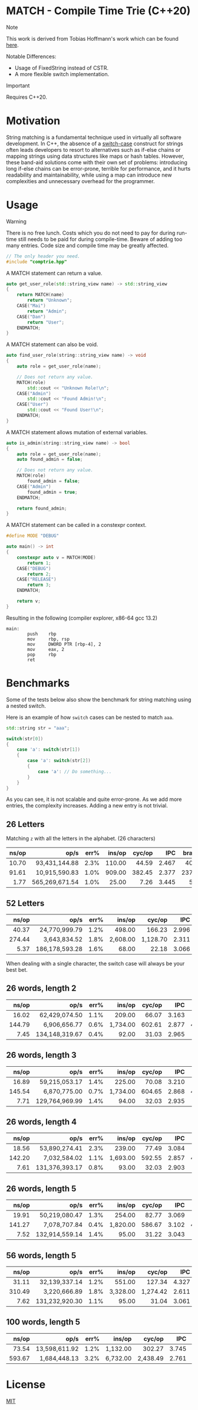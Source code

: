 # MATCH - Compile Time Trie (C++20)

> [!NOTE]  
> This work is derived from Tobias Hoffmann's work which can be found [here](https://github.com/smilingthax/cttrie).
> 
> Notable Differences:
> - Usage of FixedString instead of CSTR.
> - A more flexible switch implementation.

> [!IMPORTANT]  
> Requires C++20.

# Motivation
String matching is a fundamental technique used in virtually all software development. In C++, the absence of a [switch-case](https://www.programiz.com/c-programming/c-switch-case-statement) construct for strings often leads developers to resort to alternatives such as if-else chains or mapping strings using data structures like maps or hash tables. However, these band-aid solutions come with their own set of problems: introducing long if-else chains can be error-prone, terrible for performance, and it hurts readability and maintainability, while using a map can introduce new complexities and unnecessary overhead for the programmer.

# Usage

> [!WARNING]
> There is no free lunch. Costs which you do not need to pay for during run-time still needs to be paid for during compile-time.
> Beware of adding too many entries. Code size and compile time may be greatly affected.

```cpp
// The only header you need.
#include "comptrie.hpp"
```

A MATCH statement can return a value.
```cpp
auto get_user_role(std::string_view name) -> std::string_view
{
    return MATCH(name)
        return "Unknown";
    CASE("Mai")
        return "Admin";
    CASE("Dan")
        return "User";
    ENDMATCH;
}
```

A MATCH statement can also be void.
```cpp
auto find_user_role(string::string_view name) -> void
{
    auto role = get_user_role(name);

    // Does not return any value.
    MATCH(role)
        std::cout << "Unknown Role!\n";
    CASE("Admin")
        std::cout << "Found Admin!\n";
    CASE("User")
        std::cout << "Found User!\n";
    ENDMATCH;
}
```

A MATCH statement allows mutation of external variables.
```cpp
auto is_admin(string::string_view name) -> bool
{
    auto role = get_user_role(name);
    auto found_admin = false;

    // Does not return any value.
    MATCH(role)
        found_admin = false;
    CASE("Admin")
        found_admin = true;
    ENDMATCH;

    return found_admin;
}
```

A MATCH statement can be called in a constexpr context.
```cpp
#define MODE "DEBUG"

auto main() -> int
{
    constexpr auto v = MATCH(MODE)
        return 1;
    CASE("DEBUG")
        return 2;
    CASE("RELEASE")
        return 3;
    ENDMATCH;

    return v;
}
```

Resulting in the following (compiler explorer, x86-64 gcc 13.2)
```assembly
main:
        push    rbp
        mov     rbp, rsp
        mov     DWORD PTR [rbp-4], 2
        mov     eax, 2
        pop     rbp
        ret
```

# Benchmarks

Some of the tests below also show the benchmark for string matching using a nested switch.

Here is an example of how `switch` cases can be nested to match `aaa`.
```cpp
std::string str = "aaa";

switch(str[0])
{
    case 'a': switch(str[1]) 
    { 
    	case 'a': switch(str[2]) 
        {
            case 'a': // Do something... 
        } 
    } 
}
```
As you can see, it is not scalable and quite error-prone. As we add more entries, the complexity increases. Adding a new entry is not trivial.

## 26 Letters

Matching `z` with all the letters in the alphabet. (26 characters)

|               ns/op |                op/s |    err% |          ins/op |          cyc/op |    IPC |         bra/op |   miss% |     total | benchmark
|--------------------:|--------------------:|--------:|----------------:|----------------:|-------:|---------------:|--------:|----------:|:----------
|               10.70 |       93,431,144.88 |    2.3% |          110.00 |           44.59 |  2.467 |          40.00 |    0.0% |      0.11 | `MATCH`
|               91.61 |       10,915,590.83 |    1.0% |          909.00 |          382.45 |  2.377 |         237.00 |    0.0% |      0.11 | `If`
|                1.77 |      565,269,671.54 |    1.0% |           25.00 |            7.26 |  3.445 |           5.00 |    0.0% |      0.11 | `Switch`

## 52 Letters
|               ns/op |                op/s |    err% |          ins/op |          cyc/op |    IPC |         bra/op |   miss% |     total | benchmark
|--------------------:|--------------------:|--------:|----------------:|----------------:|-------:|---------------:|--------:|----------:|:----------
|               40.37 |       24,770,999.79 |    1.2% |          498.00 |          166.23 |  2.996 |          73.00 |    0.0% |      0.11 | `MATCH`
|              274.44 |        3,643,834.52 |    1.8% |        2,608.00 |        1,128.70 |  2.311 |         668.00 |    0.1% |      0.30 | `If`
|                5.37 |      186,178,593.28 |    1.6% |           68.00 |           22.18 |  3.066 |          15.00 |    0.0% |      0.11 | `Switch`

When dealing with a single character, the switch case will always be your best bet.


## 26 words, length 2

|               ns/op |                op/s |    err% |          ins/op |          cyc/op |    IPC |         bra/op |   miss% |     total | benchmark
|--------------------:|--------------------:|--------:|----------------:|----------------:|-------:|---------------:|--------:|----------:|:----------
|               16.02 |       62,429,074.50 |    1.1% |          209.00 |           66.07 |  3.163 |          56.00 |    0.0% |      0.11 | `MATCH`
|              144.79 |        6,906,656.77 |    0.6% |        1,734.00 |          602.61 |  2.877 |         413.00 |    0.0% |      0.16 | `If`
|                7.45 |      134,148,319.67 |    0.4% |           92.00 |           31.03 |  2.965 |          25.00 |    0.0% |      0.11 | `Switch`

## 26 words, length 3
|               ns/op |                op/s |    err% |          ins/op |          cyc/op |    IPC |         bra/op |   miss% |     total | benchmark
|--------------------:|--------------------:|--------:|----------------:|----------------:|-------:|---------------:|--------:|----------:|:----------
|               16.89 |       59,215,053.17 |    1.4% |          225.00 |           70.08 |  3.210 |          61.00 |    0.0% |      0.11 | `MATCH`
|              145.54 |        6,870,775.00 |    0.7% |        1,734.00 |          604.65 |  2.868 |         413.00 |    0.0% |      0.16 | `If`
|                7.71 |      129,764,969.99 |    1.4% |           94.00 |           32.03 |  2.935 |          26.00 |    0.0% |      0.11 | `Switch`


## 26 words, length 4

|               ns/op |                op/s |    err% |          ins/op |          cyc/op |    IPC |         bra/op |   miss% |     total | benchmark
|--------------------:|--------------------:|--------:|----------------:|----------------:|-------:|---------------:|--------:|----------:|:----------
|               18.56 |       53,890,274.41 |    2.3% |          239.00 |           77.49 |  3.084 |          64.00 |    0.0% |      0.11 | `MATCH`
|              142.20 |        7,032,584.02 |    1.1% |        1,693.00 |          592.55 |  2.857 |         406.00 |    0.0% |      0.16 | `If`
|                7.61 |      131,376,393.17 |    0.8% |           93.00 |           32.03 |  2.903 |          25.00 |    0.0% |      0.11 | `Switch`

## 26 words, length 5
|               ns/op |                op/s |    err% |          ins/op |          cyc/op |    IPC |         bra/op |   miss% |     total | benchmark
|--------------------:|--------------------:|--------:|----------------:|----------------:|-------:|---------------:|--------:|----------:|:----------
|               19.91 |       50,219,080.47 |    1.3% |          254.00 |           82.77 |  3.069 |          69.00 |    0.0% |      0.11 | `MATCH`
|              141.27 |        7,078,707.84 |    0.4% |        1,820.00 |          586.67 |  3.102 |         460.00 |    0.0% |      0.16 | `If`
|                7.52 |      132,914,559.14 |    1.4% |           95.00 |           31.22 |  3.043 |          26.00 |    0.0% |      0.11 | `Switch`


## 56 words, length 5
|               ns/op |                op/s |    err% |          ins/op |          cyc/op |    IPC |         bra/op |   miss% |     total | benchmark
|--------------------:|--------------------:|--------:|----------------:|----------------:|-------:|---------------:|--------:|----------:|:----------
|               31.11 |       32,139,337.14 |    1.2% |          551.00 |          127.34 |  4.327 |          98.00 |    0.0% |      0.11 | `MATCH`
|              310.49 |        3,220,666.89 |    1.8% |        3,328.00 |        1,274.42 |  2.611 |         781.00 |    0.1% |      0.35 | `If`
|                7.62 |      131,232,920.30 |    1.1% |           95.00 |           31.04 |  3.061 |          26.00 |    0.0% |      0.11 | `Switch`


## 100 words, length 5
|               ns/op |                op/s |    err% |          ins/op |          cyc/op |    IPC |         bra/op |   miss% |     total | benchmark
|--------------------:|--------------------:|--------:|----------------:|----------------:|-------:|---------------:|--------:|----------:|:----------
|               73.54 |       13,598,611.92 |    1.2% |        1,132.00 |          302.27 |  3.745 |         161.00 |    0.0% |      0.11 | `MATCH`
|              593.67 |        1,684,448.13 |    3.2% |        6,732.00 |        2,438.49 |  2.761 |       1,582.00 |    0.0% |      0.67 | `If`

# License
[MIT](https://github.com/TheGreatWaves/cpp-compile-time-trie/blob/main/LICENSE)

